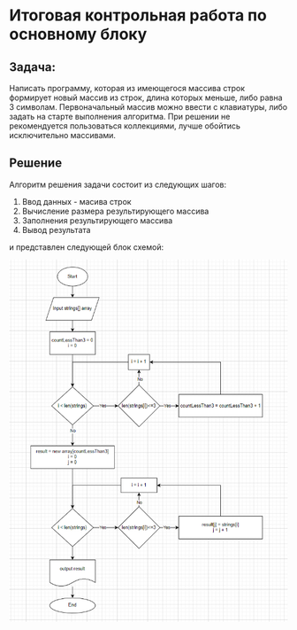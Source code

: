 # Итоговая контрольная работа по основному блоку

## Задача:

Написать программу, которая из имеющегося массива строк формирует новый массив из строк, длина которых меньше, либо равна 3 символам. Первоначальный массив можно ввести с клавиатуры, либо задать на старте выполнения алгоритма. При решении не рекомендуется пользоваться коллекциями, лучше обойтись исключительно массивами.


## Решение

Алгоритм решения задачи состоит из следующих шагов:

1. Ввод данных - масива строк
2. Вычисление размера результирующего массива
3. Заполнения результирующего массива
4. Вывод результата

и представлен следующей блок схемой:

![Блок схема решения](img/schema.png)



